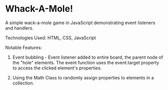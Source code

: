 # Whack-A-Mole!
A simple wack-a-mole game in JavaScript demonstrating event listeners and handlers.

Technologies Used: 
HTML, CSS, JavaScript

Notable Features:
1. Event bubbling - Event listener added to entire board, the parent node of the "hole" elements.
The event function uses the event.target property to access the clicked element's properties.

2. Using the Math Class to randomly assign properties to elements in a collection.

